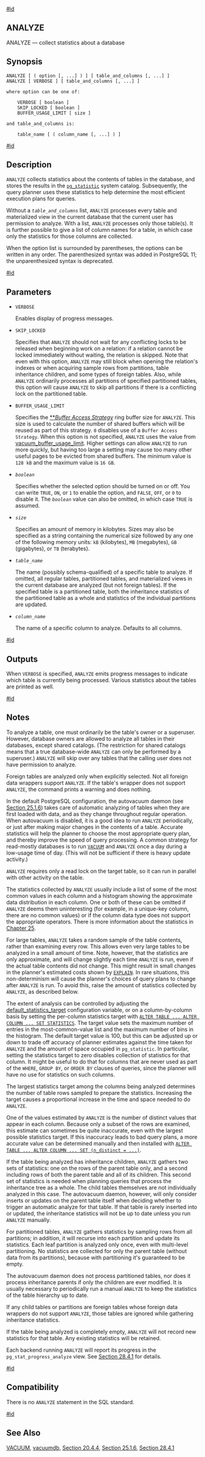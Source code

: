 [#id](#SQL-ANALYZE)

## ANALYZE

ANALYZE — collect statistics about a database

## Synopsis

```
ANALYZE [ ( option [, ...] ) ] [ table_and_columns [, ...] ]
ANALYZE [ VERBOSE ] [ table_and_columns [, ...] ]

where option can be one of:

    VERBOSE [ boolean ]
    SKIP_LOCKED [ boolean ]
    BUFFER_USAGE_LIMIT [ size ]

and table_and_columns is:

    table_name [ ( column_name [, ...] ) ]
```

[#id](#id-1.9.3.46.5)

## Description

`ANALYZE` collects statistics about the contents of tables in the database, and stores the results in the [`pg_statistic`](catalog-pg-statistic) system catalog. Subsequently, the query planner uses these statistics to help determine the most efficient execution plans for queries.

Without a _`table_and_columns`_ list, `ANALYZE` processes every table and materialized view in the current database that the current user has permission to analyze. With a list, `ANALYZE` processes only those table(s). It is further possible to give a list of column names for a table, in which case only the statistics for those columns are collected.

When the option list is surrounded by parentheses, the options can be written in any order. The parenthesized syntax was added in PostgreSQL 11; the unparenthesized syntax is deprecated.

[#id](#id-1.9.3.46.6)

## Parameters

- `VERBOSE`

  Enables display of progress messages.

- `SKIP_LOCKED`

  Specifies that `ANALYZE` should not wait for any conflicting locks to be released when beginning work on a relation: if a relation cannot be locked immediately without waiting, the relation is skipped. Note that even with this option, `ANALYZE` may still block when opening the relation's indexes or when acquiring sample rows from partitions, table inheritance children, and some types of foreign tables. Also, while `ANALYZE` ordinarily processes all partitions of specified partitioned tables, this option will cause `ANALYZE` to skip all partitions if there is a conflicting lock on the partitioned table.

- `BUFFER_USAGE_LIMIT`

  Specifies the [\*\*](glossary#GLOSSARY-BUFFER-ACCESS-STRATEGY)_[Buffer Access Strategy](glossary#GLOSSARY-BUFFER-ACCESS-STRATEGY)_ ring buffer size for `ANALYZE`. This size is used to calculate the number of shared buffers which will be reused as part of this strategy. `0` disables use of a `Buffer Access Strategy`. When this option is not specified, `ANALYZE` uses the value from [vacuum_buffer_usage_limit](runtime-config-resource#GUC-VACUUM-BUFFER-USAGE-LIMIT). Higher settings can allow `ANALYZE` to run more quickly, but having too large a setting may cause too many other useful pages to be evicted from shared buffers. The minimum value is `128 kB` and the maximum value is `16 GB`.

- _`boolean`_

  Specifies whether the selected option should be turned on or off. You can write `TRUE`, `ON`, or `1` to enable the option, and `FALSE`, `OFF`, or `0` to disable it. The _`boolean`_ value can also be omitted, in which case `TRUE` is assumed.

- _`size`_

  Specifies an amount of memory in kilobytes. Sizes may also be specified as a string containing the numerical size followed by any one of the following memory units: `kB` (kilobytes), `MB` (megabytes), `GB` (gigabytes), or `TB` (terabytes).

- _`table_name`_

  The name (possibly schema-qualified) of a specific table to analyze. If omitted, all regular tables, partitioned tables, and materialized views in the current database are analyzed (but not foreign tables). If the specified table is a partitioned table, both the inheritance statistics of the partitioned table as a whole and statistics of the individual partitions are updated.

- _`column_name`_

  The name of a specific column to analyze. Defaults to all columns.

[#id](#id-1.9.3.46.7)

## Outputs

When `VERBOSE` is specified, `ANALYZE` emits progress messages to indicate which table is currently being processed. Various statistics about the tables are printed as well.

[#id](#id-1.9.3.46.8)

## Notes

To analyze a table, one must ordinarily be the table's owner or a superuser. However, database owners are allowed to analyze all tables in their databases, except shared catalogs. (The restriction for shared catalogs means that a true database-wide `ANALYZE` can only be performed by a superuser.) `ANALYZE` will skip over any tables that the calling user does not have permission to analyze.

Foreign tables are analyzed only when explicitly selected. Not all foreign data wrappers support `ANALYZE`. If the table's wrapper does not support `ANALYZE`, the command prints a warning and does nothing.

In the default PostgreSQL configuration, the autovacuum daemon (see [Section 25.1.6](routine-vacuuming#AUTOVACUUM)) takes care of automatic analyzing of tables when they are first loaded with data, and as they change throughout regular operation. When autovacuum is disabled, it is a good idea to run `ANALYZE` periodically, or just after making major changes in the contents of a table. Accurate statistics will help the planner to choose the most appropriate query plan, and thereby improve the speed of query processing. A common strategy for read-mostly databases is to run [`VACUUM`](sql-vacuum) and `ANALYZE` once a day during a low-usage time of day. (This will not be sufficient if there is heavy update activity.)

`ANALYZE` requires only a read lock on the target table, so it can run in parallel with other activity on the table.

The statistics collected by `ANALYZE` usually include a list of some of the most common values in each column and a histogram showing the approximate data distribution in each column. One or both of these can be omitted if `ANALYZE` deems them uninteresting (for example, in a unique-key column, there are no common values) or if the column data type does not support the appropriate operators. There is more information about the statistics in [Chapter 25](maintenance).

For large tables, `ANALYZE` takes a random sample of the table contents, rather than examining every row. This allows even very large tables to be analyzed in a small amount of time. Note, however, that the statistics are only approximate, and will change slightly each time `ANALYZE` is run, even if the actual table contents did not change. This might result in small changes in the planner's estimated costs shown by [`EXPLAIN`](sql-explain). In rare situations, this non-determinism will cause the planner's choices of query plans to change after `ANALYZE` is run. To avoid this, raise the amount of statistics collected by `ANALYZE`, as described below.

The extent of analysis can be controlled by adjusting the [default_statistics_target](runtime-config-query#GUC-DEFAULT-STATISTICS-TARGET) configuration variable, or on a column-by-column basis by setting the per-column statistics target with [`ALTER TABLE ... ALTER COLUMN ... SET STATISTICS`](sql-altertable). The target value sets the maximum number of entries in the most-common-value list and the maximum number of bins in the histogram. The default target value is 100, but this can be adjusted up or down to trade off accuracy of planner estimates against the time taken for `ANALYZE` and the amount of space occupied in `pg_statistic`. In particular, setting the statistics target to zero disables collection of statistics for that column. It might be useful to do that for columns that are never used as part of the `WHERE`, `GROUP BY`, or `ORDER BY` clauses of queries, since the planner will have no use for statistics on such columns.

The largest statistics target among the columns being analyzed determines the number of table rows sampled to prepare the statistics. Increasing the target causes a proportional increase in the time and space needed to do `ANALYZE`.

One of the values estimated by `ANALYZE` is the number of distinct values that appear in each column. Because only a subset of the rows are examined, this estimate can sometimes be quite inaccurate, even with the largest possible statistics target. If this inaccuracy leads to bad query plans, a more accurate value can be determined manually and then installed with [`ALTER TABLE ... ALTER COLUMN ... SET (n_distinct = ...)`](sql-altertable).

If the table being analyzed has inheritance children, `ANALYZE` gathers two sets of statistics: one on the rows of the parent table only, and a second including rows of both the parent table and all of its children. This second set of statistics is needed when planning queries that process the inheritance tree as a whole. The child tables themselves are not individually analyzed in this case. The autovacuum daemon, however, will only consider inserts or updates on the parent table itself when deciding whether to trigger an automatic analyze for that table. If that table is rarely inserted into or updated, the inheritance statistics will not be up to date unless you run `ANALYZE` manually.

For partitioned tables, `ANALYZE` gathers statistics by sampling rows from all partitions; in addition, it will recurse into each partition and update its statistics. Each leaf partition is analyzed only once, even with multi-level partitioning. No statistics are collected for only the parent table (without data from its partitions), because with partitioning it's guaranteed to be empty.

The autovacuum daemon does not process partitioned tables, nor does it process inheritance parents if only the children are ever modified. It is usually necessary to periodically run a manual `ANALYZE` to keep the statistics of the table hierarchy up to date.

If any child tables or partitions are foreign tables whose foreign data wrappers do not support `ANALYZE`, those tables are ignored while gathering inheritance statistics.

If the table being analyzed is completely empty, `ANALYZE` will not record new statistics for that table. Any existing statistics will be retained.

Each backend running `ANALYZE` will report its progress in the `pg_stat_progress_analyze` view. See [Section 28.4.1](progress-reporting#ANALYZE-PROGRESS-REPORTING) for details.

[#id](#id-1.9.3.46.9)

## Compatibility

There is no `ANALYZE` statement in the SQL standard.

[#id](#id-1.9.3.46.10)

## See Also

[VACUUM](sql-vacuum), [vacuumdb](app-vacuumdb), [Section 20.4.4](runtime-config-resource#RUNTIME-CONFIG-RESOURCE-VACUUM-COST), [Section 25.1.6](routine-vacuuming#AUTOVACUUM), [Section 28.4.1](progress-reporting#ANALYZE-PROGRESS-REPORTING)
